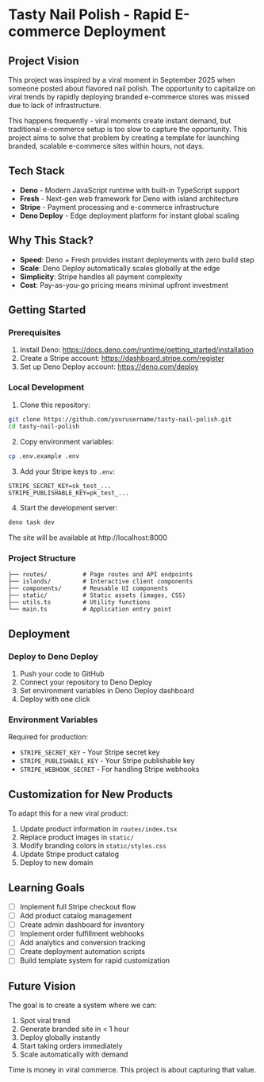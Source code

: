 # Tasty Nail Polish - Rapid E-commerce Deployment

## Project Vision

This project was inspired by a viral moment in September 2025 when someone posted about flavored nail polish. The opportunity to capitalize on viral trends by rapidly deploying branded e-commerce stores was missed due to lack of infrastructure.

This happens frequently - viral moments create instant demand, but traditional e-commerce setup is too slow to capture the opportunity. This project aims to solve that problem by creating a template for launching branded, scalable e-commerce sites within hours, not days.

## Tech Stack

- **Deno** - Modern JavaScript runtime with built-in TypeScript support
- **Fresh** - Next-gen web framework for Deno with island architecture
- **Stripe** - Payment processing and e-commerce infrastructure
- **Deno Deploy** - Edge deployment platform for instant global scaling

## Why This Stack?

- **Speed**: Deno + Fresh provides instant deployments with zero build step
- **Scale**: Deno Deploy automatically scales globally at the edge
- **Simplicity**: Stripe handles all payment complexity
- **Cost**: Pay-as-you-go pricing means minimal upfront investment

## Getting Started

### Prerequisites

1. Install Deno: https://docs.deno.com/runtime/getting_started/installation
2. Create a Stripe account: https://dashboard.stripe.com/register
3. Set up Deno Deploy account: https://deno.com/deploy

### Local Development

1. Clone this repository:
```bash
git clone https://github.com/yourusername/tasty-nail-polish.git
cd tasty-nail-polish
```

2. Copy environment variables:
```bash
cp .env.example .env
```

3. Add your Stripe keys to `.env`:
```
STRIPE_SECRET_KEY=sk_test_...
STRIPE_PUBLISHABLE_KEY=pk_test_...
```

4. Start the development server:
```bash
deno task dev
```

The site will be available at http://localhost:8000

### Project Structure

```
├── routes/          # Page routes and API endpoints
├── islands/         # Interactive client components
├── components/      # Reusable UI components
├── static/          # Static assets (images, CSS)
├── utils.ts         # Utility functions
└── main.ts          # Application entry point
```

## Deployment

### Deploy to Deno Deploy

1. Push your code to GitHub
2. Connect your repository to Deno Deploy
3. Set environment variables in Deno Deploy dashboard
4. Deploy with one click

### Environment Variables

Required for production:
- `STRIPE_SECRET_KEY` - Your Stripe secret key
- `STRIPE_PUBLISHABLE_KEY` - Your Stripe publishable key
- `STRIPE_WEBHOOK_SECRET` - For handling Stripe webhooks

## Customization for New Products

To adapt this for a new viral product:

1. Update product information in `routes/index.tsx`
2. Replace product images in `static/`
3. Modify branding colors in `static/styles.css`
4. Update Stripe product catalog
5. Deploy to new domain

## Learning Goals

- [ ] Implement full Stripe checkout flow
- [ ] Add product catalog management
- [ ] Create admin dashboard for inventory
- [ ] Implement order fulfillment webhooks
- [ ] Add analytics and conversion tracking
- [ ] Create deployment automation scripts
- [ ] Build template system for rapid customization

## Future Vision

The goal is to create a system where we can:
1. Spot viral trend
2. Generate branded site in < 1 hour
3. Deploy globally instantly
4. Start taking orders immediately
5. Scale automatically with demand

Time is money in viral commerce. This project is about capturing that value.
